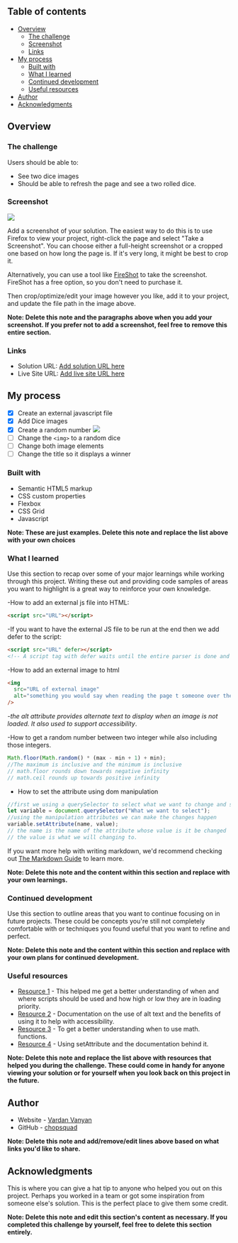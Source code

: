## Table of contents

- [Overview](#overview)
  - [The challenge](#the-challenge)
  - [Screenshot](#screenshot)
  - [Links](#links)
- [My process](#my-process)
  - [Built with](#built-with)
  - [What I learned](#what-i-learned)
  - [Continued development](#continued-development)
  - [Useful resources](#useful-resources)
- [Author](#author)
- [Acknowledgments](#acknowledgments)

## Overview

### The challenge

Users should be able to:

- See two dice images
- Should be able to refresh the page and see a two rolled dice.

### Screenshot

![](./screenshot.jpg)

Add a screenshot of your solution. The easiest way to do this is to use Firefox to view your project, right-click the page and select "Take a Screenshot". You can choose either a full-height screenshot or a cropped one based on how long the page is. If it's very long, it might be best to crop it.

Alternatively, you can use a tool like [FireShot](https://getfireshot.com/) to take the screenshot. FireShot has a free option, so you don't need to purchase it.

Then crop/optimize/edit your image however you like, add it to your project, and update the file path in the image above.

**Note: Delete this note and the paragraphs above when you add your screenshot. If you prefer not to add a screenshot, feel free to remove this entire section.**

### Links

- Solution URL: [Add solution URL here](https://your-solution-url.com)
- Live Site URL: [Add live site URL here](https://your-live-site-url.com)

## My process

- [x] Create an external javascript file
- [x] Add Dice images
- [x] Create a random number
      ![](/images/randomNumber)
- [ ] Change the `<img>` to a random dice
- [ ] Change both image elements
- [ ] Change the title so it displays a winner

### Built with

- Semantic HTML5 markup
- CSS custom properties
- Flexbox
- CSS Grid
- Javascript

**Note: These are just examples. Delete this note and replace the list above with your own choices**

### What I learned

Use this section to recap over some of your major learnings while working through this project. Writing these out and providing code samples of areas you want to highlight is a great way to reinforce your own knowledge.

-How to add an external js file into HTML:

```html
<script src="URL"></script>
```

-If you want to have the external JS file to be run at the end then we add defer to the script:

```html
<script src="URL" defer></script>
<!-- A script tag with defer waits until the entire parser is done and then runs all scripts marked with defer in the order they are encountered. -->
```

-How to add an external image to html

```html
<img
  src="URL of external image"
  alt="something you would say when reading the page t someone over the phone"
/>
```

-_the alt attribute provides alternate text to display when an image is not loaded. It also used to support accessibility_.

-How to get a random number between two integer while also including those integers.

```js
Math.floor(Math.random() * (max - min + 1) + min);
//The maximum is inclusive and the minimum is inclusive
// math.floor rounds down towards negative infinity
// math.ceil rounds up towards positive infinity
```

- How to set the attribute using dom manipulation

```js
//first we using a querySelector to select what we want to change and set it into a variable
let variable = document.querySelector("What we want to select");
//using the manipulation attributes we can make the changes happen
variable.setAttribute(name, value);
// the name is the name of the attribute whose value is it be changed
// the value is what we will changing to.
```

If you want more help with writing markdown, we'd recommend checking out [The Markdown Guide](https://www.markdownguide.org/) to learn more.

**Note: Delete this note and the content within this section and replace with your own learnings.**

### Continued development

Use this section to outline areas that you want to continue focusing on in future projects. These could be concepts you're still not completely comfortable with or techniques you found useful that you want to refine and perfect.

**Note: Delete this note and the content within this section and replace with your own plans for continued development.**

### Useful resources

- [Resource 1](https://stackoverflow.com/questions/8996852/load-and-execute-order-of-scripts) - This helped me get a better understanding of when and where scripts should be used and how high or low they are in loading priority.
- [Resource 2](https://developer.mozilla.org/en-US/docs/Web/API/HTMLImageElement/alt) - Documentation on the use of alt text and the benefits of using it to help with accessibility.
- [Resource 3](https://stackoverflow.com/questions/14/difference-between-math-floor-and-math-truncate) - To get a better understanding when to use math. functions.
- [Resource 4](https://developer.mozilla.org/en-US/docs/Web/API/Element/setAttribute) - Using setAttribute and the documentation behind it.

**Note: Delete this note and replace the list above with resources that helped you during the challenge. These could come in handy for anyone viewing your solution or for yourself when you look back on this project in the future.**

## Author

- Website - [Vardan Vanyan](https://www.your-site.com)
- GitHub - [chopsquad](https://github.com/chopsquad)

**Note: Delete this note and add/remove/edit lines above based on what links you'd like to share.**

## Acknowledgments

This is where you can give a hat tip to anyone who helped you out on this project. Perhaps you worked in a team or got some inspiration from someone else's solution. This is the perfect place to give them some credit.

**Note: Delete this note and edit this section's content as necessary. If you completed this challenge by yourself, feel free to delete this section entirely.**
